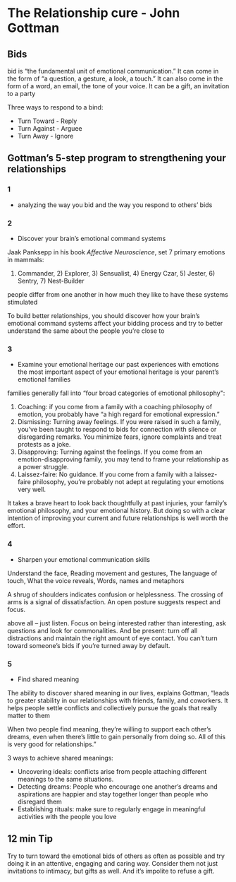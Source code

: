 # The Relationship cure - John Gottman

## Bids
bid is “the fundamental unit of emotional communication.” It can come in the form of “a question, a gesture, a look, a touch.” It can also come in the form of a word, an email, the tone of your voice. It can be a gift, an invitation to a party

Three ways to respond to a bind:
- Turn Toward - Reply
- Turn Against - Arguee
- Turn Away - Ignore

## Gottman’s 5-step program to strengthening your relationships

### 1
- analyzing the way you bid and the way you respond to others’ bids

### 2
- Discover your brain’s emotional command systems

Jaak Panksepp in his book *Affective Neuroscience*, set 7 primary emotions in mammals:
1) Commander, 2) Explorer, 3) Sensualist, 4) Energy Czar, 5) Jester, 6) Sentry, 7) Nest-Builder

people differ from one another in how much they like to have these systems stimulated

To build better relationships, you should discover how your brain’s emotional command systems affect your bidding process and try to better understand the same about the people you’re close to

### 3
- Examine your emotional heritage
our past experiences with emotions
the most important aspect of your emotional heritage is your parent’s emotional families

families generally fall into “four broad categories of emotional philosophy":
1) Coaching: if you come from a family with a coaching philosophy of emotion, you probably have “a high regard for emotional expression.”
2) Dismissing: Turning away feelings. If you were raised in such a family, you’ve been taught to respond to bids for connection with silence or disregarding remarks. You minimize fears, ignore complaints and treat protests as a joke.
3) Disapproving: Turning against the feelings. If you come from an emotion-disapproving family, you may tend to frame your relationship as a power struggle.
4) Laissez-faire: No guidance. If you come from a family with a laissez-faire philosophy, you’re probably not adept at regulating your emotions very well.

It takes a brave heart to look back thoughtfully at past injuries, your family’s emotional philosophy, and your emotional history. But doing so with a clear intention of improving your current and future relationships is well worth the effort.

### 4
- Sharpen your emotional communication skills

Understand the face, Reading movement and gestures, The language of touch, What the voice reveals, Words, names and metaphors

A shrug of shoulders indicates confusion or helplessness. The crossing of arms is a signal of dissatisfaction. An open posture suggests respect and focus.

above all – just listen. Focus on being interested rather than interesting, ask questions and look for commonalities. And be present: turn off all distractions and maintain the right amount of eye contact. You can’t turn toward someone’s bids if you’re turned away by default.

### 5 
- Find shared meaning

The ability to discover shared meaning in our lives, explains Gottman, “leads to greater stability in our relationships with friends, family, and coworkers. It helps people settle conflicts and collectively pursue the goals that really matter to them

When two people find meaning, they’re willing to support each other’s dreams, even when there’s little to gain personally from doing so. All of this is very good for relationships.”

3 ways to achieve shared meanings:

- Uncovering ideals: conflicts arise from people attaching different meanings to the same situations. 
- Detecting dreams: People who encourage one another’s dreams and aspirations are happier and stay together longer than people who disregard them
- Establishing rituals: make sure to regularly engage in meaningful activities with the people you love

## 12 min Tip

Try to turn toward the emotional bids of others as often as possible and try doing it in an attentive, engaging and caring way. Consider them not just invitations to intimacy, but gifts as well. And it’s impolite to refuse a gift.
